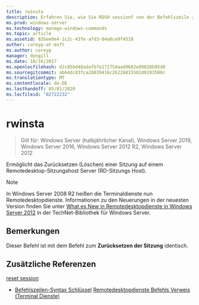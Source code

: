 ```yaml
---
title: rwinsta
description: Erfahren Sie, wie Sie RDSH sessionf von der Befehlszeile zurücksetzen.
ms.prod: windows-server
ms.technology: manage-windows-commands
ms.topic: article
ms.assetid: 82bee0e4-1c2c-43fe-afd3-04a6ce0f4518
author: coreyp-at-msft
ms.author: coreyp
manager: dongill
ms.date: 10/16/2017
ms.openlocfilehash: d2c85bd48adafb7e171754aad9682e89020b95d0
ms.sourcegitcommit: ab64dc83fca28039416c26226815502d0193500c
ms.translationtype: MT
ms.contentlocale: de-DE
ms.lasthandoff: 05/01/2020
ms.locfileid: "82722232"
---
```

# <a name="rwinsta"></a>rwinsta

> Gilt für: Windows Server (halbjährlicher Kanal), Windows Server 2019, Windows Server 2016, Windows Server 2012 R2, Windows Server 2012

Ermöglicht das Zurücksetzen (Löschen) einer Sitzung auf einem Remotedesktop-Sitzungshost Server (RD-Sitzungs Host).

> [!NOTE]
> In Windows Server 2008 R2 heißen die Terminaldienste nun Remotedesktopdienste. Informationen zu den Neuerungen in der neuesten Version finden Sie unter [What es New in Remotedesktopdienste in Windows Server 2012](https://technet.microsoft.com/library/hh831527) in der TechNet-Bibliothek für Windows Server.

## <a name="remarks"></a>Bemerkungen
Dieser Befehl ist mit dem Befehl zum **Zurücksetzen der Sitzung** identisch.

## <a name="additional-references"></a>Zusätzliche Referenzen
[reset session](reset-session.md)
- [Befehlszeilen-Syntax Schlüssel](command-line-syntax-key.md)
[Remotedesktopdienste Befehls Verweis (Terminal Dienste)](remote-desktop-services-terminal-services-command-reference.md)
